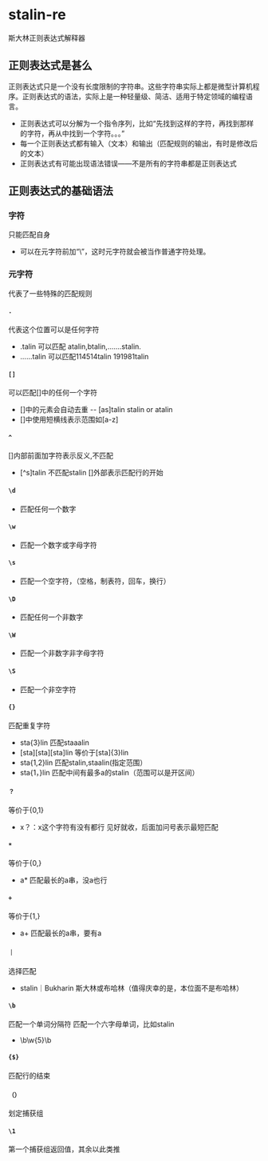 # stalin-re
斯大林正则表达式解释器
## 正则表达式是甚么
正则表达式只是一个没有长度限制的字符串。这些字符串实际上都是微型计算机程序。正则表达式的语法，实际上是一种轻量级、简洁、适用于特定领域的编程语言。
- 正则表达式可以分解为一个指令序列，比如“先找到这样的字符，再找到那样的字符，再从中找到一个字符。。。”
- 每一个正则表达式都有输入（文本）和输出（匹配规则的输出，有时是修改后的文本）
- 正则表达式有可能出现语法错误——不是所有的字符串都是正则表达式
## 正则表达式的基础语法
### 字符
 只能匹配自身
- 可以在元字符前加“\”，这时元字符就会被当作普通字符处理。
### 元字符
 代表了一些特殊的匹配规则
#### `.`
 代表这个位置可以是任何字符
- .talin     可以匹配 atalin,btalin,.......stalin.
- ......talin      可以匹配114514talin 191981talin
#### `[]`
 可以匹配[]中的任何一个字符
- []中的元素会自动去重
-- [as]talin  stalin or atalin
- []中使用短横线表示范围如[a-z]
#### `^`
[]内部前面加字符表示反义,不匹配
- [^s]talin 不匹配stalin
[]外部表示匹配行的开始
#### `\d`
- 匹配任何一个数字
#### `\w`
- 匹配一个数字或字母字符
#### `\s`
- 匹配一个空字符，（空格，制表符，回车，换行）
#### `\D`
- 匹配任何一个非数字
#### `\W`
- 匹配一个非数字非字母字符
#### `\S`
- 匹配一个非空字符
#### `{}`
匹配重复字符
- sta{3}lin         匹配staaalin
- [sta][sta][sta]lin          等价于[sta]{3}lin
- sta{1,2}lin           匹配stalin,staalin(指定范围）
- sta{1，}lin          匹配中间有最多a的stalin（范围可以是开区间）
#### `？`
等价于{0,1}
- x？：x这个字符有没有都行
见好就收，后面加问号表示最短匹配
#### `*`
等价于{0,}
- a* 匹配最长的a串，没a也行
#### `+`
等价于{1,}
- a+ 匹配最长的a串，要有a

#### `｜`
选择匹配
- stalin｜Bukharin           斯大林或布哈林（值得庆幸的是，本位面不是布哈林）
#### `\b`
匹配一个单词分隔符           匹配一个六字母单词，比如stalin
- \b\w{5}\b         
#### `{$}`
匹配行的结束
#### `（）`
划定捕获组
#### `\1`
第一个捕获组返回值，其余以此类推
